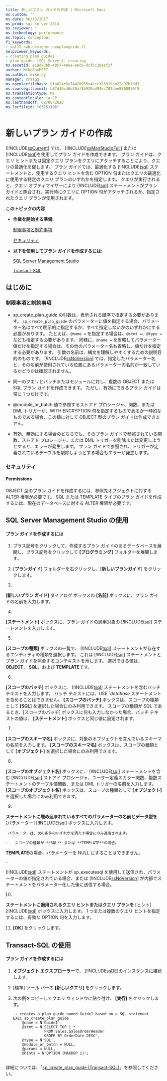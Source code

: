 ```yaml
---
title: 新しいプラン ガイドの作成 | Microsoft Docs
ms.custom: ''
ms.date: 06/13/2017
ms.prod: sql-server-2014
ms.reviewer: ''
ms.technology: performance
ms.topic: conceptual
f1_keywords:
- sql12.swb.designer.newplanguide.f1
helpviewer_keywords:
- creating plan guides
- plan guides [SQL Server]. creating
ms.assetid: e1ad78bb-4857-40ea-a0c6-dcf5c28aef2f
author: MikeRayMSFT
ms.author: mikeray
manager: craigg
ms.openlocfilehash: 9fa024e9e744fd955e4ccc323919cb22a97b7dd3
ms.sourcegitcommit: b87d36c46b39af8b929ad94ec707dee8800950f5
ms.translationtype: MT
ms.contentlocale: ja-JP
ms.lasthandoff: 02/08/2020
ms.locfileid: "63151196"
---
```

# <a name="create-a-new-plan-guide"></a>新しいプラン ガイドの作成
  
  [!INCLUDE[ssCurrent](../../includes/sscurrent-md.md)] では、 [!INCLUDE[ssManStudioFull](../../includes/ssmanstudiofull-md.md)] または [!INCLUDE[tsql](../../includes/tsql-md.md)]を使用してプラン ガイドを作成できます。 プラン ガイドは、クエリ ヒントまたは固定クエリ プランをクエリにアタッチすることにより、クエリの最適化を促します。 プラン ガイドでは、最適化する [!INCLUDE[tsql](../../includes/tsql-md.md)] ステートメントと、使用するクエリ ヒントを含む OPTION 句またはクエリの最適化に使用する特定のクエリ プランのいずれかを指定します。 クエリが実行されると、クエリ オプティマイザーにより [!INCLUDE[tsql](../../includes/tsql-md.md)] ステートメントがプラン ガイドと照合され、実行時にクエリに OPTION 句がアタッチされるか、指定されたクエリ プランが使用されます。  
  
 **このトピックの内容**  
  
-   **作業を開始する準備:**  
  
     [制限事項と制約事項](#Restrictions)  
  
     [セキュリティ](#Security)  
  
-   **以下を使用してプラン ガイドを作成するには:**  
  
     [SQL Server Management Studio](#SSMSProcedure)  
  
     [Transact-SQL](#TsqlProcedure)  
  
##  <a name="BeforeYouBegin"></a> はじめに  
  
###  <a name="Restrictions"></a> 制限事項と制約事項  
  
-   sp_create_plan_guide の引数は、表示される順序で指定する必要があります。 
  `sp_create_plan_guide` のパラメーターに値を指定する場合、パラメーター名はすべて明示的に指定するか、すべて指定しないかのいずれかにする必要があります。 たとえば、`@name =` を指定する場合は、`@stmt =`、`@type =` なども指定する必要があります。 同様に、`@name =` を省略してパラメーター値だけを指定する場合は、その他のパラメーター名も省略し、値だけを指定する必要があります。 引数の名前は、構文を理解しやすくするための説明目的のものです。 
  [!INCLUDE[ssNoVersion](../../includes/ssnoversion-md.md)] では、指定したパラメーター名と、その名前が使用されている位置にあるパラメーターの名前が一致しているかどうかは確認されません。  
  
-   同一のクエリとバッチまたはモジュールに対し、複数の OBJECT または SQL プラン ガイドを作成できます。 ただし、有効にできるプラン ガイドは常に 1 つだけです。  
  
-   
  @module_or_batch 値で参照するストアド プロシージャ、関数、または DML トリガーが、WITH ENCRYPTION 句を指定するものであるか一時的なものである場合、この値に対して OBJECT 型のプラン ガイドは作成できません。  
  
-   有効、無効にする場合のどちらでも、そのプラン ガイドで参照されている関数、ストアド プロシージャ、または DML トリガーを削除または変更しようとすると、エラーが発生します。 プラン ガイドで参照され、トリガーが定義されているテーブルを削除しようとする場合もエラーが発生します。  
  
###  <a name="Security"></a> セキュリティ  
  
####  <a name="Permissions"></a> Permissions  
 OBJECT 型のプラン ガイドを作成するには、参照先オブジェクトに対する ALTER 権限が必要です。 SQL または TEMPLATE タイプのプラン ガイドを作成するには、現在のデータベースに対する ALTER 権限が必要です。  
  
##  <a name="SSMSProcedure"></a> SQL Server Management Studio の使用  
  
#### <a name="to-create-a-plan-guide"></a>プラン ガイドを作成するには  
  
1.  プラス記号をクリックして、作成するプラン ガイドのあるデータベースを展開し、プラス記号をクリックして **[プログラミング]** フォルダーを展開します。  
  
2.  [**プランガイド**] フォルダーを右クリックし、[**新しいプランガイド**] をクリックします。  
  
3.  
  **[新しいプラン ガイド]** ダイアログ ボックスの **[名前]** ボックスに、プラン ガイドの名前を入力します。  
  
4.  
  **[ステートメント]** ボックスに、プラン ガイドの適用対象の [!INCLUDE[tsql](../../includes/tsql-md.md)] ステートメントを入力します。  
  
5.  
  **[スコープの種類]** ボックスの一覧で、 [!INCLUDE[tsql](../../includes/tsql-md.md)] ステートメントが存在するエンティティの種類を選択します。 これは [!INCLUDE[tsql](../../includes/tsql-md.md)] ステートメントとプラン ガイドを照合するコンテキストを示します。 選択できる値は、 **OBJECT**、 **SQL**、および **TEMPLATE**です。  
  
6.  
  **[スコープのバッチ]** ボックスに、 [!INCLUDE[tsql](../../includes/tsql-md.md)] ステートメントを含むバッチ テキストを入力します。 バッチ テキストには、USE``*database* ステートメントを含めることはできません。 
  **[スコープのバッチ]** ボックスは、スコープの種類として **[SQL]** を選択した場合にのみ利用できます。 スコープの種類が SQL であるとき、[スコープのバッチ] ボックスに何も入力しなかった場合、バッチ テキストの値は、 **[ステートメント]** ボックスと同じ値に設定されます。  
  
7.  
  **[スコープのスキーマ名]** ボックスに、対象のオブジェクトを含んでいるスキーマの名前を入力します。 
  **[スコープのスキーマ名]** ボックスは、スコープの種類として **[オブジェクト]** を選択した場合にのみ利用できます。  
  
8.  
  **[スコープのオブジェクト名]** ボックスに、 [!INCLUDE[tsql](../../includes/tsql-md.md)] ステートメントを含む [!INCLUDE[tsql](../../includes/tsql-md.md)] ストアド プロシージャ、ユーザー定義スカラー関数、複数ステートメントのテーブル値関数、または DML トリガーの名前を入力します。 
  **[スコープのオブジェクト名]** ボックスは、スコープの種類として **[オブジェクト]** を選択した場合にのみ利用できます。  
  
9. 
  **ステートメントに埋め込まれているすべてのパラメーターの名前とデータ型を** [パラメーター] [!INCLUDE[tsql](../../includes/tsql-md.md)] ボックスに入力します。  
  
     パラメーターは、次の条件のいずれかを満たす場合にのみ適用されます。  
  
    -   スコープの種類が **SQL** または **TEMPLATE**の場合。 
  **TEMPLATE**の場合、パラメーターを NULL にすることはできません。  
  
    -   
  [!INCLUDE[tsql](../../includes/tsql-md.md)] ステートメントが sp_executesql を使用して送信され、パラメーターの値が指定されている場合、または [!INCLUDE[ssNoVersion](../../includes/ssnoversion-md.md)] が内部でステートメントをパラメーター化した後に送信する場合。  
  
10. 
  **ステートメントに適用されるクエリ ヒントまたはクエリ プランを** [ヒント] [!INCLUDE[tsql](../../includes/tsql-md.md)] ボックスに入力します。 1 つまたは複数のクエリ ヒントを指定するには、有効な OPTION 句を入力します。  
  
11. **[OK]** をクリックします。  
  
##  <a name="TsqlProcedure"></a> Transact-SQL の使用  
  
#### <a name="to-create-a-plan-guide"></a>プラン ガイドを作成するには  
  
1.  **オブジェクト エクスプローラー**で、 [!INCLUDE[ssDE](../../includes/ssde-md.md)]のインスタンスに接続します。  
  
2.  [標準] ツール バーの **[新しいクエリ]** をクリックします。  
  
3.  次の例をコピーしてクエリ ウィンドウに貼り付け、 **[実行]** をクリックします。  
  
    ```  
    -- creates a plan guide named Guide1 based on a SQL statement  
    EXEC sp_create_plan_guide   
        @name = N'Guide1',   
        @stmt = N'SELECT TOP 1 *   
                  FROM Sales.SalesOrderHeader   
                  ORDER BY OrderDate DESC',   
        @type = N'SQL',  
        @module_or_batch = NULL,   
        @params = NULL,   
        @hints = N'OPTION (MAXDOP 1)';  
  
    ```  
  
 詳細については、「[sp_create_plan_guide &#40;Transact-SQL&#41;](/sql/relational-databases/system-stored-procedures/sp-create-plan-guide-transact-sql)」を参照してください。  
  
  
